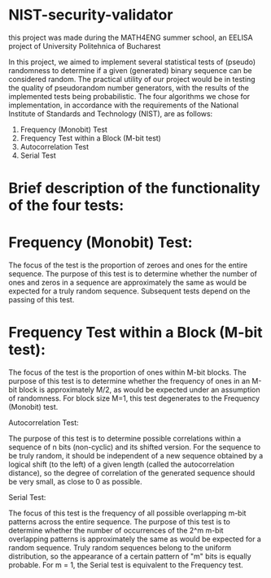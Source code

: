 # NIST-security-validator
this project was made during the MATH4ENG summer school, an EELISA project of University Politehnica of Bucharest 

In this project, we aimed to implement several statistical tests of (pseudo) randomness to determine if a given (generated) binary sequence can be considered random. The practical utility of our project would be in testing the quality of pseudorandom number generators, with the results of the implemented tests being probabilistic. The four algorithms we chose for implementation, in accordance with the requirements of the National Institute of Standards and Technology (NIST), are as follows:

1. Frequency (Monobit) Test
2. Frequency Test within a Block (M-bit test)
3. Autocorrelation Test
4. Serial Test

# Brief description of the functionality of the four tests:

# Frequency (Monobit) Test:

The focus of the test is the proportion of zeroes and ones for the entire sequence. The purpose of this test is to determine whether the number of ones and zeros in a sequence are approximately the same as would be expected for a truly random sequence. Subsequent tests depend on the passing of this test.

# Frequency Test within a Block (M-bit test):

The focus of the test is the proportion of ones within M-bit blocks. The purpose of this test is to determine whether the frequency of ones in an M-bit block is approximately M/2, as would be expected under an assumption of randomness. For block size M=1, this test degenerates to the Frequency (Monobit) test.

Autocorrelation Test:

The purpose of this test is to determine possible correlations within a sequence of n bits (non-cyclic) and its shifted version. For the sequence to be truly random, it should be independent of a new sequence obtained by a logical shift (to the left) of a given length (called the autocorrelation distance), so the degree of correlation of the generated sequence should be very small, as close to 0 as possible.

Serial Test:

The focus of this test is the frequency of all possible overlapping m-bit patterns across the entire sequence. The purpose of this test is to determine whether the number of occurrences of the 2^m m-bit overlapping patterns is approximately the same as would be expected for a random sequence. Truly random sequences belong to the uniform distribution, so the appearance of a certain pattern of "m" bits is equally probable. For m = 1, the Serial test is equivalent to the Frequency test.

